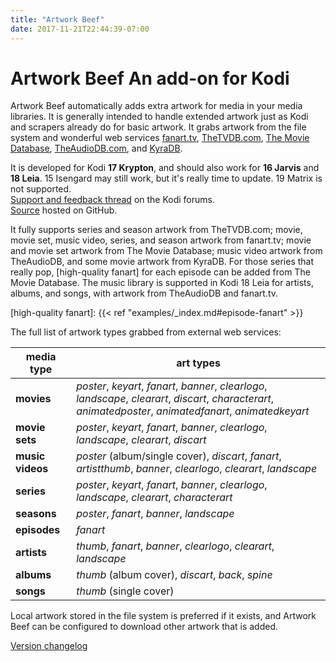 ```yaml
---
title: "Artwork Beef"
date: 2017-11-21T22:44:39-07:00
---
```


# Artwork Beef <span class="subtitle">An add-on for Kodi</span>

Artwork Beef automatically adds extra artwork for media in your media libraries. It is generally intended to
handle extended artwork just as Kodi and scrapers already do for basic artwork. It grabs artwork from
the file system and wonderful web services [fanart.tv], [TheTVDB.com], [The Movie Database],
[TheAudioDB.com], and [KyraDB].

[fanart.tv]: https://fanart.tv/
[TheTVDB.com]: http://thetvdb.com/
[The Movie Database]: https://www.themoviedb.org/
[TheAudioDB.com]: https://www.theaudiodb.com/
[KyraDB]: https://www.kyradb.com/

It is developed for Kodi **17 Krypton**, and should also work for **16 Jarvis** and **18 Leia**.
15 Isengard may still work, but it's really time to update. 19 Matrix is not supported.  
[Support and feedback thread](https://forum.kodi.tv/showthread.php?tid=258886) on the Kodi forums.  
[Source](https://github.com/rmrector/script.artwork.beef) hosted on GitHub.

It fully supports series and season artwork from TheTVDB.com; movie, movie set, music video, series,
and season artwork from fanart.tv; movie and movie set artwork from The Movie Database;
music video artwork from TheAudioDB, and some movie artwork from KyraDB.
For those series that really pop, [high-quality fanart] for each episode can be
added from The Movie Database.
The music library is supported in Kodi 18 Leia for artists, albums, and songs, with artwork
from TheAudioDB and fanart.tv.

[high-quality fanart]: {{< ref "examples/_index.md#episode-fanart" >}}

The full list of artwork types grabbed from external web services:

media type       | art types
---------------- | ---
**movies**       |  _poster_, _keyart_, _fanart_, _banner_, _clearlogo_, _landscape_, _clearart_, _discart_, _characterart_, _animatedposter_, _animatedfanart_, _animatedkeyart_
**movie sets**   | _poster_, _keyart_, _fanart_, _banner_, _clearlogo_, _landscape_, _clearart_, _discart_
**music videos** | _poster_ (album/single cover), _discart_, _fanart_, _artistthumb_, _banner_, _clearlogo_, _clearart_, _landscape_
**series**       | _poster_, _keyart_, _fanart_, _banner_, _clearlogo_, _landscape_, _clearart_, _characterart_
**seasons**      | _poster_, _fanart_, _banner_, _landscape_
**episodes**     | _fanart_
**artists**      | _thumb_, _fanart_, _banner_, _clearlogo_, _clearart_, _landscape_
**albums**       | _thumb_ (album cover), _discart_, _back_, _spine_
**songs**        | _thumb_ (single cover)

Local artwork stored in the file system is preferred if it exists, and Artwork Beef can be configured
to download other artwork that is added.

[Version changelog](https://github.com/rmrector/script.artwork.beef/blob/master/changelog.txt)

